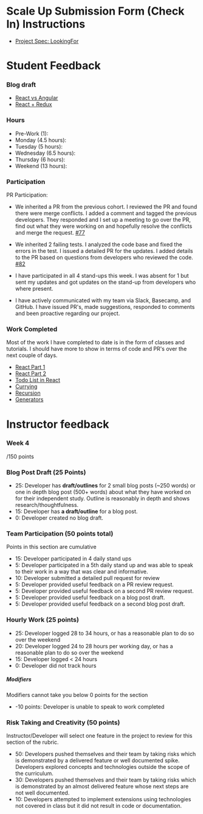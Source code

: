 # Scale Up Submission Form (Check In) Instructions

- [Project Spec: LookingFor](https://github.com/turingschool/lesson_plans/blob/master/ruby_04-apis_and_scalability/looking_for_project.markdown)

# Student Feedback

### Blog draft

- [React vs Angular](https://gist.github.com/kbs5280/805929249c6ebc4952875dcd8bf2ed88)
- [React + Redux](https://gist.github.com/kbs5280/1c1927222fd045510e723df72ae6fee4)

### Hours

- Pre-Work (1):
- Monday (4.5 hours):
- Tuesday (5 hours):
- Wednesday (6.5 hours):
- Thursday (6 hours):
- Weekend (13 hours):

### Participation

PR Participation:

 - We inherited a PR from the previous cohort. I reviewed the PR and found there were merge conflicts. I added a comment and tagged the previous developers. They responded and I set up a meeting to go over the PR, find out what they were working on and hopefully resolve the conflicts and merge the request. [#77](https://github.com/LookingForMe/lookingForFrontEnd/pull/77)

 - We inherited 2 failing tests. I analyzed the code base and fixed the errors in the test. I issued a detailed PR for the updates. I added details to the PR based on questions from developers who reviewed the code. [#82](https://github.com/LookingForMe/lookingForFrontEnd/pull/82)

 - I have participated in all 4 stand-ups this week. I was absent for 1 but sent my updates and got updates on the stand-up from developers who where present.

 - I have actively communicated with my team via Slack, Basecamp, and GitHub. I have issued PR's, made suggestions, responded to comments and been proactive regarding our project.

### Work Completed  

Most of the work I have completed to date is in the form of classes and tutorials. I should have more to show in terms of code and PR's over the next couple of days.

- [React Part 1](https://github.com/turingschool/lesson_plans/blob/master/ruby_04-apis_and_scalability/intro_to_react.markdown)  
- [React Part 2](https://github.com/turingschool/lesson_plans/blob/master/ruby_04-apis_and_scalability/intro_to_react_part_2.markdown)  
- [Todo List in React](https://www.youtube.com/watch?v=IR6smI_YJDE)  
- [Currying](https://github.com/mdn/advanced-js-fundamentals-ck/blob/gh-pages/tutorials/02-functions/03-currying-and-partial-application.md)  
- [Recursion](https://github.com/mdn/advanced-js-fundamentals-ck/blob/gh-pages/tutorials/02-functions/04-recursion.md)  
- [Generators](https://github.com/mdn/advanced-js-fundamentals-ck/blob/gh-pages/tutorials/02-functions/05-generators.md)  

# Instructor feedback

### Week 4

/150 points

### Blog Post Draft (25 Points)  

* 25: Developer has **draft/outlines** for 2 small blog posts (~250 words) or one in depth blog post (500+ words) about what they have worked on for their independent study. Outline is reasonably in depth and shows research/thoughtfulness.
* 15: Developer has **a draft/outline** for a blog post.
* 0: Developer created no blog draft.

### Team Participation (50 points total)

Points in this section are cumulative

* 15: Developer participated in 4 daily stand ups
* 5: Developer participated in a 5th daily stand up and was able to speak to their work in a way that was clear and informative.
* 10: Developer submitted a detailed pull request for review
* 5: Developer provided useful feedback on a PR review request.
* 5: Developer provided useful feedback on a second PR review request.
* 5: Developer provided useful feedback on a blog post draft.
* 5: Developer provided useful feedback on a second blog post draft.

### Hourly Work (25 points)

* 25: Developer logged 28 to 34 hours, or has a reasonable plan to do so over the weekend
* 20: Developer logged 24 to 28 hours per working day, or has a reasonable plan to do so over the weekend
* 15: Developer logged < 24 hours
* 0: Developer did not track hours

##### Modifiers

Modifiers cannot take you below 0 points for the section

* -10 points: Developer is unable to speak to work completed


### Risk Taking and Creativity (50 points)

Instructor/Developer will select one feature in the project to review for this section of the rubric.

* 50: Developers pushed themselves and their team by taking risks which is demonstrated by a delivered feature or well documented spike. Developers explored concepts and technologies outside the scope of the curriculum.
* 30: Developers pushed themselves and their team by taking risks which is demonstrated by an almost delivered feature whose next steps are not well documented.
* 10: Developers attempted to implement extensions using technologies not covered in class but it did not result in code or documentation.

